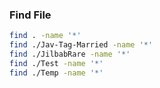 ### Find File
```bash
find . -name '*'
find ./Jav-Tag-Married -name '*'
find ./JilbabRare -name '*'
find ./Test -name '*'
find ./Temp -name '*'

```